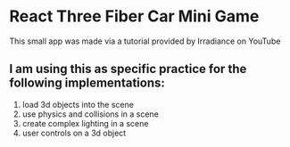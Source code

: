 # React Three Fiber Car Mini Game

This small app was made via a tutorial provided by Irradiance on YouTube

## I am using this as specific practice for the following implementations:

1. load 3d objects into the scene
2. use physics and collisions in a scene
3. create complex lighting in a scene
4. user controls on a 3d object
